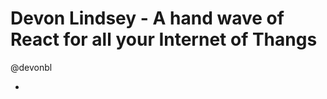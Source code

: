 Devon Lindsey - A hand wave of React for all your Internet of Thangs
====================================================================

@devonbl

* 
